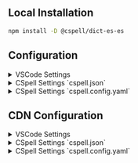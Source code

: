 
## Local Installation

```sh
npm install -D @cspell/dict-es-es
```


## Configuration

<details>
<summary>VSCode Settings</summary>

Add the following to your VSCode settings:

**`.vscode/settings.json`**

```jsonc
{
  "cSpell.import": [
    "@cspell/dict-es-es/cspell-ext.json"
  ],
  "cSpell.language": "es, es_ES"
}
```

</details>

<details>
<summary>CSpell Settings `cspell.json`</summary>

**`cspell.json`**

```jsonc
{
  "import": [
    "@cspell/dict-es-es/cspell-ext.json"
  ],
  "language": "es, es_ES"
}
```

</details>

<details>
<summary>CSpell Settings `cspell.config.yaml`</summary>

**`cspell.config.yaml`**

```yaml
import:
  - "@cspell/dict-es-es/cspell-ext.json"
language: es, es_ES
```

</details>



## CDN Configuration

<details>
<summary>VSCode Settings</summary>

Add the following to your VSCode settings:

**`.vscode/settings.json`**

```jsonc
{
  "cSpell.import": [
    "https://cdn.jsdelivr.net/npm/@cspell/dict-es-es@latest/cspell-ext.json/cspell-ext.json"
  ],
  "cSpell.language": "es, es_ES"
}
```

</details>

<details>
<summary>CSpell Settings `cspell.json`</summary>

**`cspell.json`**

```jsonc
{
  "import": [
    "https://cdn.jsdelivr.net/npm/@cspell/dict-es-es@latest/cspell-ext.json/cspell-ext.json"
  ],
  "language": "es, es_ES"
}
```

</details>

<details>
<summary>CSpell Settings `cspell.config.yaml`</summary>

**`cspell.config.yaml`**

```yaml
import:
  - https://cdn.jsdelivr.net/npm/@cspell/dict-es-es@latest/cspell-ext.json/cspell-ext.json
language: es, es_ES
```

</details>


